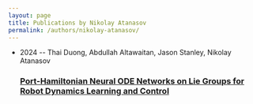 ```yaml
---
layout: page
title: Publications by Nikolay Atanasov
permalink: /authors/nikolay-atanasov/
---
```


<ul class="post-list">
<li><span class='post-meta'>2024 -- Thai Duong, Abdullah Altawaitan, Jason Stanley, Nikolay Atanasov</span><h3><a class='post-link' href='../../port-hamiltonian-neural-ode-networks-on-lie-groups-for-robot-dynamics-learning-and-control'>Port-Hamiltonian Neural ODE Networks on Lie Groups for Robot Dynamics Learning and Control</a></h3></li>

</ul>
